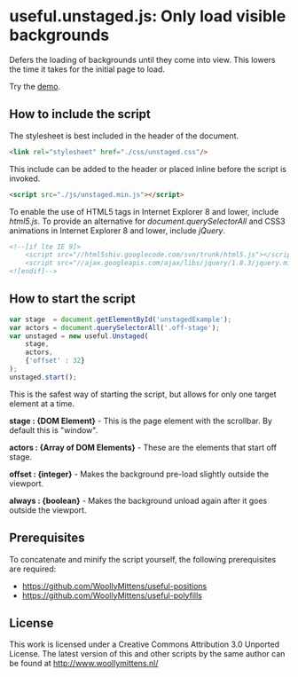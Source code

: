 # useful.unstaged.js: Only load visible backgrounds

Defers the loading of backgrounds until they come into view. This lowers the time it takes for the initial page to load.

Try the <a href="http://www.woollymittens.nl/useful/default.php?url=useful-unstaged">demo</a>.

## How to include the script

The stylesheet is best included in the header of the document.

```html
<link rel="stylesheet" href="./css/unstaged.css"/>
```

This include can be added to the header or placed inline before the script is invoked.

```html
<script src="./js/unstaged.min.js"></script>
```

To enable the use of HTML5 tags in Internet Explorer 8 and lower, include *html5.js*. To provide an alternative for *document.querySelectorAll* and CSS3 animations in Internet Explorer 8 and lower, include *jQuery*.

```html
<!--[if lte IE 9]>
	<script src="//html5shiv.googlecode.com/svn/trunk/html5.js"></script>
	<script src="//ajax.googleapis.com/ajax/libs/jquery/1.8.3/jquery.min.js"></script>
<![endif]-->
```

## How to start the script

```javascript
var stage  = document.getElementById('unstagedExample');
var actors = document.querySelectorAll('.off-stage');
var unstaged = new useful.Unstaged(
	stage,
	actors,
	{'offset' : 32}
);
unstaged.start();
```

This is the safest way of starting the script, but allows for only one target element at a time.

**stage : {DOM Element}** - This is the page element with the scrollbar. By default this is "window".

**actors : {Array of DOM Elements}** - These are the elements that start off stage.

**offset : {integer}** - Makes the background pre-load slightly outside the viewport.

**always : {boolean}** - Makes the background unload again after it goes outside the viewport.

## Prerequisites

To concatenate and minify the script yourself, the following prerequisites are required:
+ https://github.com/WoollyMittens/useful-positions
+ https://github.com/WoollyMittens/useful-polyfills

## License
This work is licensed under a Creative Commons Attribution 3.0 Unported License. The latest version of this and other scripts by the same author can be found at http://www.woollymittens.nl/

